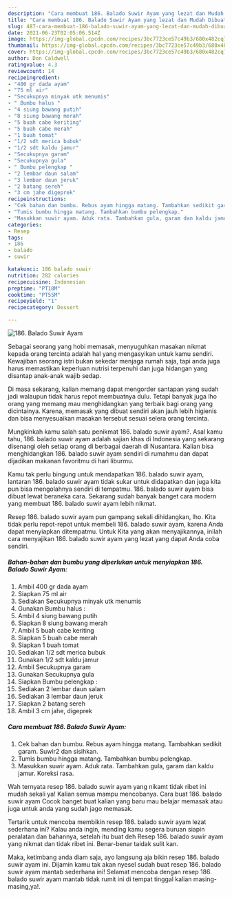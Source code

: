 ```yaml
---
description: "Cara membuat 186. Balado Suwir Ayam yang lezat dan Mudah Dibuat"
title: "Cara membuat 186. Balado Suwir Ayam yang lezat dan Mudah Dibuat"
slug: 487-cara-membuat-186-balado-suwir-ayam-yang-lezat-dan-mudah-dibuat
date: 2021-06-23T02:05:06.514Z
image: https://img-global.cpcdn.com/recipes/3bc7723ce57c49b3/680x482cq70/186-balado-suwir-ayam-foto-resep-utama.jpg
thumbnail: https://img-global.cpcdn.com/recipes/3bc7723ce57c49b3/680x482cq70/186-balado-suwir-ayam-foto-resep-utama.jpg
cover: https://img-global.cpcdn.com/recipes/3bc7723ce57c49b3/680x482cq70/186-balado-suwir-ayam-foto-resep-utama.jpg
author: Don Caldwell
ratingvalue: 4.3
reviewcount: 14
recipeingredient:
- "400 gr dada ayam"
- "75 ml air"
- "Secukupnya minyak utk menumis"
- " Bumbu halus "
- "4 siung bawang putih"
- "8 siung bawang merah"
- "5 buah cabe keriting"
- "5 buah cabe merah"
- "1 buah tomat"
- "1/2 sdt merica bubuk"
- "1/2 sdt kaldu jamur"
- "Secukupnya garam"
- "Secukupnya gula"
- " Bumbu pelengkap "
- "2 lembar daun salam"
- "3 lembar daun jeruk"
- "2 batang sereh"
- "3 cm jahe digeprek"
recipeinstructions:
- "Cek bahan dan bumbu. Rebus ayam hingga matang. Tambahkan sedikit garam. Suwir2 dan sisihkan."
- "Tumis bumbu hingga matang. Tambahkan bumbu pelengkap."
- "Masukkan suwir ayam. Aduk rata. Tambahkan gula, garam dan kaldu jamur. Koreksi rasa."
categories:
- Resep
tags:
- 186
- balado
- suwir

katakunci: 186 balado suwir 
nutrition: 282 calories
recipecuisine: Indonesian
preptime: "PT18M"
cooktime: "PT55M"
recipeyield: "1"
recipecategory: Dessert

---
```



![186. Balado Suwir Ayam](https://img-global.cpcdn.com/recipes/3bc7723ce57c49b3/680x482cq70/186-balado-suwir-ayam-foto-resep-utama.jpg)

Sebagai seorang yang hobi memasak, menyuguhkan masakan nikmat kepada orang tercinta adalah hal yang mengasyikan untuk kamu sendiri. Kewajiban seorang istri bukan sekedar menjaga rumah saja, tapi anda juga harus memastikan keperluan nutrisi terpenuhi dan juga hidangan yang disantap anak-anak wajib sedap.

Di masa  sekarang, kalian memang dapat mengorder santapan yang sudah jadi walaupun tidak harus repot membuatnya dulu. Tetapi banyak juga lho orang yang memang mau menghidangkan yang terbaik bagi orang yang dicintainya. Karena, memasak yang dibuat sendiri akan jauh lebih higienis dan bisa menyesuaikan masakan tersebut sesuai selera orang tercinta. 



Mungkinkah kamu salah satu penikmat 186. balado suwir ayam?. Asal kamu tahu, 186. balado suwir ayam adalah sajian khas di Indonesia yang sekarang disenangi oleh setiap orang di berbagai daerah di Nusantara. Kalian bisa menghidangkan 186. balado suwir ayam sendiri di rumahmu dan dapat dijadikan makanan favoritmu di hari liburmu.

Kamu tak perlu bingung untuk mendapatkan 186. balado suwir ayam, lantaran 186. balado suwir ayam tidak sukar untuk didapatkan dan juga kita pun bisa mengolahnya sendiri di tempatmu. 186. balado suwir ayam bisa dibuat lewat beraneka cara. Sekarang sudah banyak banget cara modern yang membuat 186. balado suwir ayam lebih nikmat.

Resep 186. balado suwir ayam pun gampang sekali dihidangkan, lho. Kita tidak perlu repot-repot untuk membeli 186. balado suwir ayam, karena Anda dapat menyiapkan ditempatmu. Untuk Kita yang akan menyajikannya, inilah cara menyajikan 186. balado suwir ayam yang lezat yang dapat Anda coba sendiri.

<!--inarticleads1-->

##### Bahan-bahan dan bumbu yang diperlukan untuk menyiapkan 186. Balado Suwir Ayam:

1. Ambil 400 gr dada ayam
1. Siapkan 75 ml air
1. Sediakan Secukupnya minyak utk menumis
1. Gunakan  Bumbu halus :
1. Ambil 4 siung bawang putih
1. Siapkan 8 siung bawang merah
1. Ambil 5 buah cabe keriting
1. Siapkan 5 buah cabe merah
1. Siapkan 1 buah tomat
1. Sediakan 1/2 sdt merica bubuk
1. Gunakan 1/2 sdt kaldu jamur
1. Ambil Secukupnya garam
1. Gunakan Secukupnya gula
1. Siapkan  Bumbu pelengkap :
1. Sediakan 2 lembar daun salam
1. Sediakan 3 lembar daun jeruk
1. Siapkan 2 batang sereh
1. Ambil 3 cm jahe, digeprek




<!--inarticleads2-->

##### Cara membuat 186. Balado Suwir Ayam:

1. Cek bahan dan bumbu. Rebus ayam hingga matang. Tambahkan sedikit garam. Suwir2 dan sisihkan.
1. Tumis bumbu hingga matang. Tambahkan bumbu pelengkap.
1. Masukkan suwir ayam. Aduk rata. Tambahkan gula, garam dan kaldu jamur. Koreksi rasa.




Wah ternyata resep 186. balado suwir ayam yang nikamt tidak ribet ini mudah sekali ya! Kalian semua mampu mencobanya. Cara buat 186. balado suwir ayam Cocok banget buat kalian yang baru mau belajar memasak atau juga untuk anda yang sudah jago memasak.

Tertarik untuk mencoba membikin resep 186. balado suwir ayam lezat sederhana ini? Kalau anda ingin, mending kamu segera buruan siapin peralatan dan bahannya, setelah itu buat deh Resep 186. balado suwir ayam yang nikmat dan tidak ribet ini. Benar-benar taidak sulit kan. 

Maka, ketimbang anda diam saja, ayo langsung aja bikin resep 186. balado suwir ayam ini. Dijamin kamu tak akan nyesel sudah buat resep 186. balado suwir ayam mantab sederhana ini! Selamat mencoba dengan resep 186. balado suwir ayam mantab tidak rumit ini di tempat tinggal kalian masing-masing,ya!.

